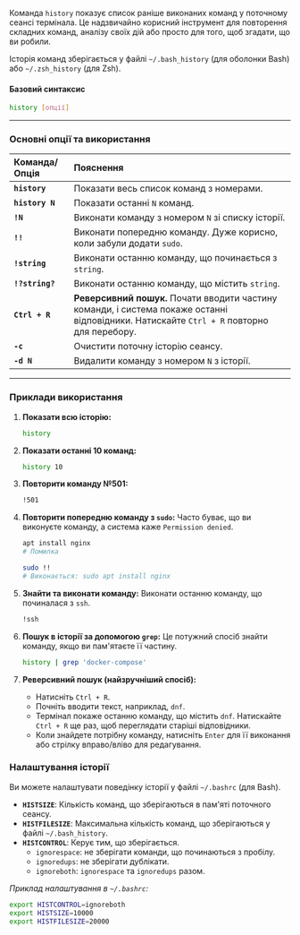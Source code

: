 Команда `history` показує список раніше виконаних команд у поточному сеансі термінала. Це надзвичайно корисний інструмент для повторення складних команд, аналізу своїх дій або просто для того, щоб згадати, що ви робили.

Історія команд зберігається у файлі `~/.bash_history` (для оболонки Bash) або `~/.zsh_history` (для Zsh).

#### **Базовий синтаксис**

```bash
history [опції]
```

--- 

### **Основні опції та використання**

| Команда/Опція | Пояснення |
| :--- | :--- |
| **`history`** | Показати весь список команд з номерами. |
| **`history N`** | Показати останні `N` команд. |
| **`!N`** | Виконати команду з номером `N` зі списку історії. |
| **`!!`** | Виконати попередню команду. Дуже корисно, коли забули додати `sudo`. |
| **`!string`** | Виконати останню команду, що починається з `string`. |
| **`!?string?`** | Виконати останню команду, що містить `string`. |
| **`Ctrl + R`** | **Реверсивний пошук.** Почати вводити частину команди, і система покаже останні відповідники. Натискайте `Ctrl + R` повторно для перебору. |
| **`-c`** | Очистити поточну історію сеансу. |
| **`-d N`** | Видалити команду з номером `N` з історії. |

--- 

### **Приклади використання**

1.  **Показати всю історію:**
    ```bash
    history
    ```

2.  **Показати останні 10 команд:**
    ```bash
    history 10
    ```

3.  **Повторити команду №501:**
    ```bash
    !501
    ```

4.  **Повторити попередню команду з `sudo`:**
    Часто буває, що ви виконуєте команду, а система каже `Permission denied`.
    ```bash
    apt install nginx
    # Помилка

    sudo !!
    # Виконається: sudo apt install nginx
    ```

5.  **Знайти та виконати команду:**
    Виконати останню команду, що починалася з `ssh`.
    ```bash
    !ssh
    ```

6.  **Пошук в історії за допомогою `grep`:**
    Це потужний спосіб знайти команду, якщо ви пам'ятаєте її частину.
    ```bash
    history | grep 'docker-compose'
    ```

7.  **Реверсивний пошук (найзручніший спосіб):**
    *   Натисніть `Ctrl + R`.
    *   Почніть вводити текст, наприклад, `dnf`.
    *   Термінал покаже останню команду, що містить `dnf`. Натискайте `Ctrl + R` ще раз, щоб переглядати старіші відповідники.
    *   Коли знайдете потрібну команду, натисніть `Enter` для її виконання або стрілку вправо/вліво для редагування.

### **Налаштування історії**

Ви можете налаштувати поведінку історії у файлі `~/.bashrc` (для Bash).

*   **`HISTSIZE`**: Кількість команд, що зберігаються в пам'яті поточного сеансу.
*   **`HISTFILESIZE`**: Максимальна кількість команд, що зберігаються у файлі `~/.bash_history`.
*   **`HISTCONTROL`**: Керує тим, що зберігається. 
    *   `ignorespace`: не зберігати команди, що починаються з пробілу.
    *   `ignoredups`: не зберігати дублікати.
    *   `ignoreboth`: `ignorespace` та `ignoredups` разом.

*Приклад налаштування в `~/.bashrc`:*
```bash
export HISTCONTROL=ignoreboth
export HISTSIZE=10000
export HISTFILESIZE=20000
```
